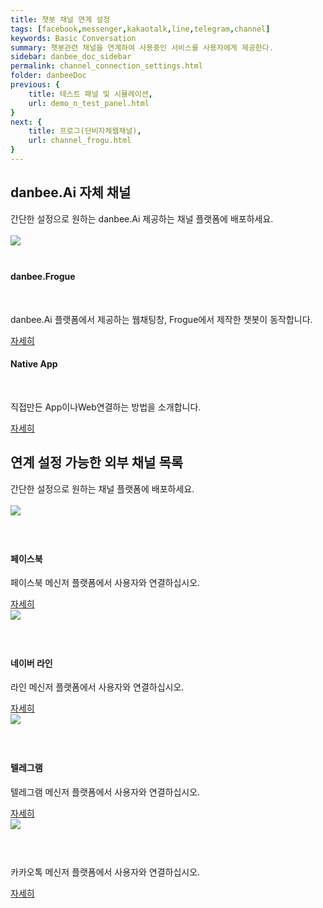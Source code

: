 ```yaml
---
title: 챗봇 채널 연계 설정
tags: [facebook,messenger,kakaotalk,line,telegram,channel]
keywords: Basic Conversation
summary: 챗봇관련 채널을 연계하여 사용중인 서비스를 사용자에게 제공한다.
sidebar: danbee_doc_sidebar
permalink: channel_connection_settings.html
folder: danbeeDoc
previous: {
    title: 테스트 패널 및 시뮬레이션,
    url: demo_n_test_panel.html
}
next: {
    title: 프로그(단비자체웹채널),
    url: channel_frogu.html
}
---
```


<div class="row">
    <div class="col-lg-12">
        <h2 class="page-header">danbee.Ai 자체 채널</h2>
        간단한 설정으로 원하는 danbee.Ai 제공하는 채널 플랫폼에 배포하세요.<br/>
    </div>
    <div class="col-lg-12"><br/></div>
    <div class="col-md-6 col-sm-6">
        <div class="panel panel-default text-center">
            <div class="panel-heading">
                <span class="fa-stack fa-5x">
                    <img src="https://danbee.ai/platform/img/channel/c_danbee.png" style="max-width:100%;max-height:100%;margin: 0px 0px 22px 0px;" />
                </span>
            </div>
            <div class="panel-body">
                <h4>danbee.Frogue</h4>
                <p>danbee.Ai 플랫폼에서 제공하는 웹채팅창, Frogue에서 제작한 챗봇이 동작합니다.</p>
                <a href="channel_frogu.html" class="btn btn-primary">자세히</a>
            </div>
        </div>
    </div>
    <div class="col-md-6 col-sm-6">
        <div class="panel panel-default text-center">
            <div class="panel-heading">
                <span class="fa-stack fa-5x">
                    <i class="fa fa-circle fa-stack-2x text-primary"></i>
                    <i class="fa fa-comments fa-stack-1x fa-inverse"></i>
                </span>
            </div>
            <div class="panel-body">
                <h4>Native App</h4>
                <p>직접만든 App이나Web연결하는 방법을 소개합니다.</p>
                <a href="channel_native_app.html" class="btn btn-primary">자세히</a>
            </div>
        </div>
    </div>
</div>

<div class="row">
    <div class="col-lg-12">
        <h2 class="page-header">연계 설정 가능한 외부 채널 목록</h2>
        간단한 설정으로 원하는 채널 플랫폼에 배포하세요.<br/>
    </div>
    <div class="col-lg-12"><br/></div>
    <div class="col-md-3 col-sm-6">
        <div class="panel panel-default text-center">
            <div class="panel-heading">
                <span class="fa-stack fa-5x">
                    <img src="https://danbee.ai/platform/img/channel/c_facebook.png" style="max-width:100%;max-height:100%;margin: 0px 0px 22px 0px;" />
                </span>
            </div>
            <div class="panel-body">
                <h4>페이스북</h4>
                <p>페이스북 메신저 플랫폼에서 사용자와 연결하십시오.</p>
                <a href="channel_facebook.html" class="btn btn-primary">자세히</a>
            </div>
        </div>
    </div>
    <div class="col-md-3 col-sm-6">
        <div class="panel panel-default text-center">
            <div class="panel-heading">
                <span class="fa-stack fa-5x">
                    <img src="https://danbee.ai/platform/img/channel/c_line.png" style="max-width:100%;max-height:100%;margin: 0px 0px 22px 0px;" />
                </span>
            </div>
            <div class="panel-body">
                <h4>네이버 라인</h4>
                <p>라인 메신저 플랫폼에서 사용자와 연결하십시오.</p>
                <a href="channel_line.html" class="btn btn-primary">자세히</a>
            </div>
        </div>
    </div>
    <div class="col-md-3 col-sm-6">
        <div class="panel panel-default text-center">
            <div class="panel-heading">
                <span class="fa-stack fa-5x">
                    <img src="https://danbee.ai/platform/img/channel/c_telegram.png" style="max-width:100%;max-height:100%;margin: 0px 0px 22px 0px;" />
                </span>
            </div>
            <div class="panel-body">
                <h4>텔레그램</h4>
                <p>텔레그램 메신저 플랫폼에서 사용자와 연결하십시오.</p>
                <a href="channel_telegram.html" class="btn btn-primary">자세히</a>
            </div>
        </div>
    </div>
    <div class="col-md-3 col-sm-6">
        <div class="panel panel-default text-center">
            <div class="panel-heading">
                <span class="fa-stack fa-5x">
                    <img src="https://danbee.ai/platform/img/channel/c_kakaotalk.png" style="max-width:100%;max-height:100%;margin: 0px 0px 22px 0px;" />
                </span>
            </div>
            <div class="panel-body">
                <h4></h4>
                <p>카카오톡 메신저 플랫폼에서 사용자와 연결하십시오.</p>
                <a href="channel_kakaotalk.html" class="btn btn-primary">자세히</a>
            </div>
        </div>
    </div>
</div>

